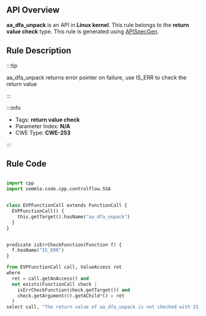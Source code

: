 ---
---


## API Overview
**aa_dfa_unpack** is an API in **Linux kernel**. This rule belongs to the **return value check** type. This rule is generated using [APISpecGen](../../tools/APISpecGen).
## Rule Description

:::tip

aa_dfa_unpack returns error pointer on failure, use IS_ERR to check the return value

:::

:::info

- Tags: **return value check**
- Parameter Index: **N/A**
- CWE Type: **CWE-253**

:::

## Rule Code
```python

import cpp
import semmle.code.cpp.controlflow.SSA


class EVPFunctionCall extends FunctionCall {
  EVPFunctionCall() {
    this.getTarget().hasName("aa_dfa_unpack")
  }
}


predicate isErrCheckFunction(Function f) {
  f.hasName("IS_ERR") 
}

from EVPFunctionCall call, ValueAccess ret
where
  ret = call.getAnAccess() and
  not exists(FunctionCall check |
    isErrCheckFunction(check.getTarget()) and
    check.getArgument(0).getAChild*() = ret
  )
select call, "The return value of aa_dfa_unpack is not checked with IS_ERR."
    
```